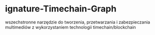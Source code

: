 # ignature-Timechain-Graph
wszechstronne narzędzie do tworzenia, przetwarzania i zabezpieczania multimediów z wykorzystaniem technologii timechain/blockchain
